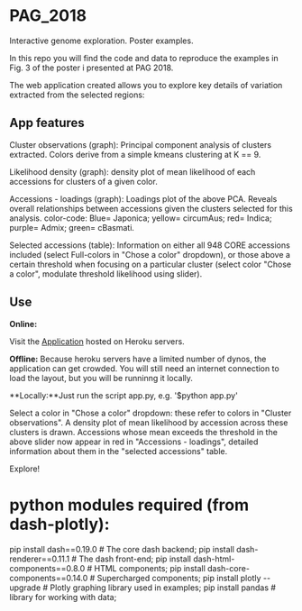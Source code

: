 # PAG_2018
Interactive genome exploration. Poster examples.

In this repo you will find the code and data to reproduce the examples in Fig. 3 of the poster i presented at PAG 2018.

The web application created allows you to explore key details of variation extracted from the selected regions:

## App features

Cluster observations (graph): Principal component analysis of clusters extracted. Colors derive from a simple kmeans clustering at K == 9.

Likelihood density (graph): density plot of mean likelihood of each accessions for clusters of a given color.

Accessions - loadings (graph): Loadings plot of the above PCA. Reveals overall relationships between accessions given the clusters selected for this analysis. color-code: Blue= Japonica; yellow= circumAus; red= Indica; purple= Admix; green= cBasmati.

Selected accessions (table): Information on either all 948 CORE accessions included (select Full-colors in "Chose a color" dropdown), or those above a certain threshold when focusing on a particular cluster (select color "Chose a color", modulate threshold likelihood using slider).

## Use
**Online:**

Visit the [Application](https://pag18-plots.herokuapp.com/) hosted on Heroku servers.

**Offline:**
Because heroku servers have a limited number of dynos, the application can get crowded.
You will still need an internet connection to load the layout, but you will be runninng it locally.

**Locally:**Just run the script app.py, e.g. '$python app.py'

  Select a color in "Chose a color" dropdown: these refer to colors in "Cluster observations". A density plot of mean likelihood by accession across these clusters is drawn. Accessions whose mean exceeds the threshold in the above slider now appear in red in "Accessions - loadings", detailed information about them in the "selected accessions" table.
  
  Explore!

# python modules required (from dash-plotly):

pip install dash==0.19.0  # The core dash backend;
pip install dash-renderer==0.11.1  # The dash front-end;
pip install dash-html-components==0.8.0  # HTML components;
pip install dash-core-components==0.14.0  # Supercharged components;
pip install plotly --upgrade  # Plotly graphing library used in examples;
pip install pandas  # library for working with data;

